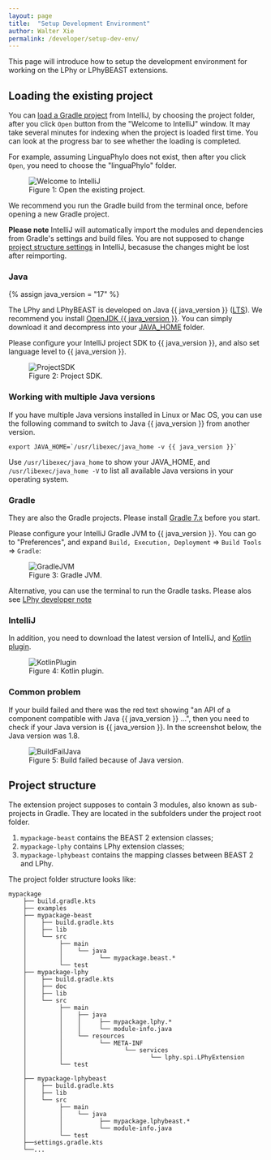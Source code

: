 ```yaml
---
layout: page
title:  "Setup Development Environment"
author: Walter Xie
permalink: /developer/setup-dev-env/
---
```


This page will introduce how to setup the development environment for working on the LPhy or LPhyBEAST extensions. 

## Loading the existing project

You can [load a Gradle project](https://www.jetbrains.com/idea/guide/tutorials/working-with-gradle/opening-a-gradle-project/)
from IntelliJ, by choosing the project folder,
after you click `Open` button from the "Welcome to IntelliJ" window.
It may take several minutes for indexing when the project is loaded first time.
You can look at the progress bar to see whether the loading is completed. 

For example, assuming LinguaPhylo does not exist, then after you click `Open`,
you need to choose the "linguaPhylo" folder.

<figure class="image">
  <img src="Welcome.png" alt="Welcome to IntelliJ">
  <figcaption>Figure 1: Open the existing project.</figcaption>
</figure>

We recommend you run the Gradle build from the terminal once, before opening a new Gradle project.

__Please note__ IntelliJ will automatically import the modules and dependencies from
Gradle's settings and build files. You are not supposed to change
[project structure settings](https://www.jetbrains.com/help/idea/project-settings-and-structure.html)
in IntelliJ, becasuse the changes might be lost after reimporting. 


### Java

{% assign java_version = "17" %}

The LPhy and LPhyBEAST is developed on Java {{ java_version }}
([LTS](https://www.oracle.com/java/technologies/java-se-support-roadmap.html)). 
We recommend you install [OpenJDK {{ java_version }}](https://jdk.java.net/17/).
You can simply download it and decompress into your [JAVA_HOME](https://www.baeldung.com/find-java-home) folder. 

Please configure your IntelliJ project SDK to {{ java_version }}, and also set language level to {{ java_version }}.

<figure class="image">
  <img src="ProjectSDK.png" alt="ProjectSDK">
  <figcaption>Figure 2: Project SDK.</figcaption>
</figure>

### Working with multiple Java versions

If you have multiple Java versions installed in Linux or Mac OS, 
you can use the following command to switch to Java {{ java_version }} from another version.

```
export JAVA_HOME=`/usr/libexec/java_home -v {{ java_version }}`
```

Use `/usr/libexec/java_home` to show your JAVA_HOME, 
and `/usr/libexec/java_home -V` to list all available Java versions in your operating system. 


### Gradle

They are also the Gradle projects. Please install [Gradle 7.x](https://gradle.org/install/) before you start.

Please configure your IntelliJ Gradle JVM to {{ java_version }}. You can go to "Preferences", 
and expand `Build, Execution, Deployment` => `Build Tools` => `Gradle`:  

<figure class="image">
  <img src="GradleJVM.png" alt="GradleJVM">
  <figcaption>Figure 3: Gradle JVM.</figcaption>
</figure>

Alternative, you can use the terminal to run the Gradle tasks.
Please alos see [LPhy developer note](https://github.com/LinguaPhylo/linguaPhylo/blob/master/DEV_NOTE.md) 


### IntelliJ

In addition, you need to download the latest version of IntelliJ,
and [Kotlin plugin](https://plugins.jetbrains.com/plugin/6954-kotlin).

<figure class="image">
  <img src="KotlinPlugin.png" alt="KotlinPlugin">
  <figcaption>Figure 4: Kotlin plugin.</figcaption>
</figure>


### Common problem

If your build failed and there was the red text showing "an API of a component compatible with Java {{ java_version }} ...",
then you need to check if your Java version is {{ java_version }}. In the screenshot below, the Java version was 1.8.

<figure class="image">
  <img src="BuildFailJava.png" alt="BuildFailJava">
  <figcaption>Figure 5: Build failed because of Java version.</figcaption>
</figure>



## Project structure

The extension project supposes to contain 3 modules, also known as sub-projects in Gradle. 
They are located in the subfolders under the project root folder. 

1. `mypackage-beast` contains the BEAST 2 extension classes;
2. `mypackage-lphy` contains LPhy extension classes; 
3. `mypackage-lphybeast` contains the mapping classes between BEAST 2 and LPhy.

The project folder structure looks like:

```
mypackage
    ├── build.gradle.kts
    ├── examples
    ├── mypackage-beast
    │    ├── build.gradle.kts
    │    ├── lib
    │    └── src
    │         ├── main
    │         │    └── java
    │         │          └── mypackage.beast.*
    │         └── test
    ├── mypackage-lphy
    │    ├── build.gradle.kts
    │    ├── doc
    │    ├── lib
    │    └── src
    │         ├── main
    │         │    ├── java
    │         │    │     ├── mypackage.lphy.*
    │         │    │     └── module-info.java
    │         │    └── resources
    │         │          └── META-INF
    │         │                 └── services
    │         │                        └── lphy.spi.LPhyExtension
    │         └── test
    │    
    ├── mypackage-lphybeast
    │    ├── build.gradle.kts
    │    ├── lib
    │    └── src
    │         ├── main
    │         │    └── java
    │         │          ├── mypackage.lphybeast.*
    │         │          └── module-info.java
    │         └── test
    ├──settings.gradle.kts
    └──...
```

